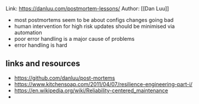 Link: https://danluu.com/postmortem-lessons/
Author: [[Dan Luu]]

- most postmortems seem to be about configs changes going bad
- human intervention for high risk updates should be minimised via automation
- poor error handling is a major cause of problems
- error handling is hard
## links and resources

- https://github.com/danluu/post-mortems
- https://www.kitchensoap.com/2011/04/07/resilience-engineering-part-i/
- https://en.wikipedia.org/wiki/Reliability-centered_maintenance
- 